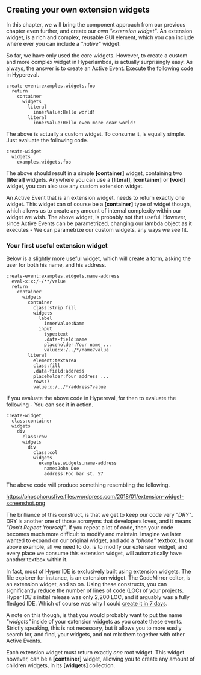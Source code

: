 ## Creating your own extension widgets

In this chapter, we will bring the component approach from our previous chapter even further, 
and create our own _"extension widget"_. An extension widget, is a rich and complex, reusable 
GUI element, which you can include where ever you can include a _"native"_ widget.

So far, we have only used the core widgets. However, to create a custom and more complex widget 
in Hyperlambda, is actually surprisingly easy. As always, the answer is to create an Active 
Event. Execute the following code in Hypereval.

```hyperlambda
create-event:examples.widgets.foo
  return
    container
      widgets
        literal
          innerValue:Hello world!
        literal
          innerValue:Hello even more dear world!
```

The above is actually a custom widget. To consume it, is equally simple. Just evaluate the 
following code.

```hyperlambda
create-widget
  widgets
    examples.widgets.foo
```

The above should result in a simple **[container]** widget, containing two **[literal]** widgets. 
Anywhere you can use a **[literal]**, **[container]** or **[void]** widget, you can also use 
any custom extension widget.

An Active Event that is an extension widget, needs to return exactly one widget. This widget can 
of course be a **[container]** type of widget though, which allows us to create any amount of 
internal complexity within our widget we wish. The above widget, is probably not that useful. 
However, since Active Events can be parametrized, changing our lambda object as it executes - 
We can parametrize our custom widgets, any ways we see fit.

### Your first useful extension widget

Below is a slightly more useful widget, which will create a form, asking the user for both his
name, and his address.

```hyperlambda
create-event:examples.widgets.name-address
  eval-x:x:/+/**/value
  return
    container
      widgets
        container
          class:strip fill
          widgets
            label
              innerValue:Name
            input
              type:text
              .data-field:name
              placeholder:Your name ...
              value:x:/../*/name?value
        literal
          element:textarea
          class:fill
          .data-field:address
          placeholder:Your address ...
          rows:7
          value:x:/../*/address?value
```

If you evaluate the above code in Hypereval, for then to evaluate the following - You can see it in action.

```hyperlambda
create-widget
  class:container
  widgets
    div
      class:row
      widgets
        div
          class:col
          widgets
            examples.widgets.name-address
              name:John Doe
              address:Foo bar st. 57
```

The above code will produce something resembling the following.

https://phosphorusfive.files.wordpress.com/2018/01/extension-widget-screenshot.png

The brilliance of this construct, is that we get to keep our code very _"DRY"_. DRY is another one of those
acronyms that developers loves, and it means _"Don't Repeat Yourself"_. If you repeat a lot of code, then
your code becomes much more difficult to modify and maintain. Imagine we later wanted to expand on our 
original widget, and add a _"phone"_ textbox. In our above example, all we need to do, is to modify our
extension widget, and every place we consume this extension widget, will automatically have another textbox
within it.

In fact, most of Hyper IDE is exclusively built using extension widgets. The file explorer for instance, is
an extension widget. The CodeMirror editor, is an extension widget, and so on. Using these constructs, you
can significantly reduce the number of lines of code (LOC) of your projects. Hyper IDE's initial release
was only 2,200 LOC, and it arguably was a fully fledged IDE. Which of course was why I could 
[create it in 7 days](https://dzone.com/articles/how-i-created-a-web-based-ide-in-7-days).

A note on this though, is that you would probably want to put the name _"widgets"_ inside of your extension 
widgets as you create these events. Strictly speaking, this is not necessary, but it allows you to more easily
search for, and find, your widgets, and not mix them together with other Active Events.

Each extension widget must return exactly _one_ root widget. This widget however, can be a **[container]** 
widget, allowing you to create any amount of children widgets, in its **[widgets]** collection.
